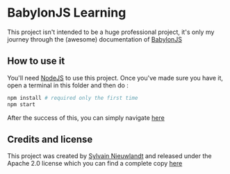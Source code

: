 # BabylonJS Learning

This project isn't intended to be a huge professional project, it's only my
journey through the (awesome) documentation of [BabylonJS](https://doc.babylonjs.com/)

## How to use it

You'll need [NodeJS](https://nodejs.org/en/download/) to use this project. Once
you've made sure you have it, open a terminal in this folder and then do :

```sh
npm install # required only the first time
npm start
```

After the success of this, you can simply navigate [here](http://localhost:8080/)

## Credits and license

This project was created by [Sylvain Nieuwlandt](https://github.com/an0rak-dev)
and released under the Apache 2.0 license which you can find a complete copy
[here](./LICENSE)